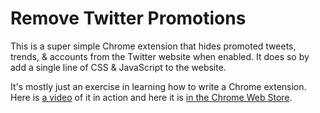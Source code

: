 # Remove Twitter Promotions

This is a super simple Chrome extension that hides promoted tweets, trends, & accounts from the Twitter website when enabled. It does so by add a single line of CSS & JavaScript to the website.

It's mostly just an exercise in learning how to write a Chrome extension. Here is [a video](https://www.youtube.com/watch?v=v9EZyFuzrlQ) of it in action and here it is [in the Chrome Web Store](https://chrome.google.com/webstore/detail/anbilhcdogbnkeohnkdmlkhegmahngod).
